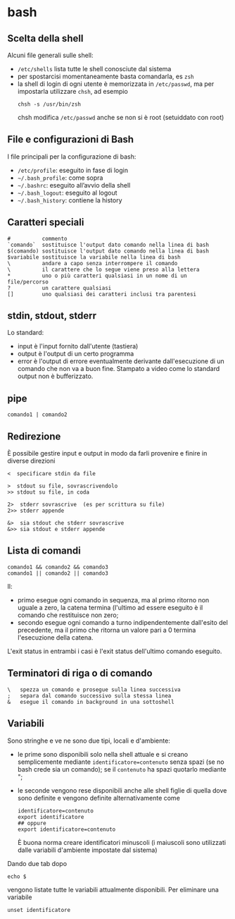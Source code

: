 # bash

## Scelta della shell
Alcuni file generali sulle shell:
- `/etc/shells` lista tutte le shell conosciute dal sistema
- per spostarcisi momentaneamente basta comandarla, es `zsh`
- la shell di login di ogni utente è memorizzata in `/etc/passwd`, 
  ma per impostarla utilizzare `chsh`, ad esempio
  ```
  chsh -s /usr/bin/zsh
  ```
  chsh modifica `/etc/passwd` anche se non si è root (setuiddato con root)
  
## File e configurazioni di Bash
I file principali per la configurazione di bash:
- `/etc/profile`: eseguito in fase di login
- `~/.bash_profile`: come sopra
- `~/.bashrc`: eseguito all’avvio della shell
- `~/.bash_logout`: eseguito al logout
- `~/.bash_history`: contiene la history


## Caratteri speciali
```
#          commento
`comando`  sostituisce l'output dato comando nella linea di bash
$(comando) sostituisce l'output dato comando nella linea di bash
$variabile sostituisce la variabile nella linea di bash
\          andare a capo senza interrompere il comando 
\          il carattere che lo segue viene preso alla lettera
*          uno o più caratteri qualsiasi in un nome di un file/percorso
?          un carattere qualsiasi
[]         uno qualsiasi dei caratteri inclusi tra parentesi
```


## stdin, stdout, stderr
Lo standard:
- input è l'input fornito dall'utente (tastiera)
- output è l'output di un certo programma
- error è l'output di errore eventualmente derivante
  dall'esecuzione di un comando che non va a buon fine. 
  Stampato a video come lo standard output non è bufferizzato.

## pipe
```
comando1 | comando2
```

## Redirezione
È possibile gestire input e output in modo da farli provenire e finire
in diverse direzioni

```
<  specificare stdin da file

>  stdout su file, sovrascrivendolo
>> stdout su file, in coda

2>  stderr sovrascrive  (es per scrittura su file)
2>> stderr appende

&>  sia stdout che stderr sovrascrive
&>> sia stdout e stderr appende
```

## Lista di comandi
```
comando1 && comando2 && comando3 
comando1 || comando2 || comando3
```
Il:
- primo esegue ogni comando in sequenza, ma al primo ritorno non
  uguale a zero, la catena termina (l'ultimo ad essere eseguito è il
  comando che restituisce non zero;
- secondo esegue ogni comando a turno indipendentemente dall'esito del
  precedente, ma il primo che ritorna un valore pari a 0 termina
  l'esecuzione della catena.

L'exit status in entrambi i casi è l'exit status dell'ultimo comando
eseguito.

## Terminatori di riga o di comando
```
\   spezza un comando e prosegue sulla linea successiva
;   separa dal comando successivo sulla stessa linea
&   esegue il comando in background in una sottoshell
```

## Variabili
Sono stringhe e ve ne sono due tipi, locali e d'ambiente:
- le prime sono disponibili solo nella shell attuale e si creano
  semplicemente mediante ```identificatore=contenuto``` senza spazi
  (se no bash crede sia un comando); se il `contenuto` ha spazi
  quotarlo mediante ";
  
- le seconde vengono rese disponibili anche alle shell figlie di quella 
  dove sono definite e vengono definite alternativamente come
  ```
  identificatore=contenuto
  export identificatore
  ## oppure
  export identificatore=contenuto
  ```
	È buona norma creare identificatori minuscoli (i maiuscoli sono
    utilizzati dalle variabili d'ambiente impostate dal sistema)

Dando due tab dopo
```
echo $
```
vengono listate tutte le variabili attualmente disponibili.
Per eliminare una variabile
```
unset identificatore
```
